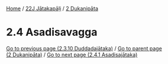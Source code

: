 
[Home](/) / [22J Jātakapāḷi](../../22J.md) / [2 Dukanipāta](../2.md)

# 2.4 Asadisavagga


[Go to previous page (2.3.10 Duddadajātaka)](2.3/2.3.10.md) / [Go to parent page (2 Dukanipāta)](../2.md) / [Go to next page (2.4.1 Asadisajātaka)](2.4/2.4.1.md)


